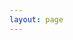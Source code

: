 ```yaml
---
layout: page
---
```


<VPTeamPage>
  <VPTeamPageTitle>
    <template #title>我们的团队</template>
    <template #lead>Go社区系列产品的研发和生态建设以自愿报名考核方式协作，这里会展示核心参与者的信息。。❤️❤️❤️</template>
  </VPTeamPageTitle>
  <VPTeamMembers :members="members"></VPTeamMembers>
</VPTeamPage>

<script setup>
import {
  VPTeamPage,
  VPTeamPageTitle,
  VPTeamMembers
} from 'vitepress/theme';

// 定义团队成员数组
const members = [
  {
    avatar: 'https://honglougo.cc/wp-content/uploads/2024/03/img_3803-1.jpg',
    name: '李衍(Yan-Li)',
    title: 'Go社区系列创始人，全球化发展小众社区创意者',
    links: [
      { icon: 'github', link: 'https://github.com/yyx990803' },
      { img: 'https://honglougo.cc/wp-content/uploads/2024/03/抖音.png', link: 'https://twitter.com/youyuxi' },
      { img: 'https://honglougo.cc/wp-content/uploads/2024/03/哔哩哔哩.png', link: 'https://twitter.com/youyuxi' },
      { img: 'https://honglougo.cc/wp-content/uploads/2024/03/yotube.png', link: 'https://twitter.com/youyuxi' },
      { icon: 'twitter', link: 'https://twitter.com/youyuxi' },
    ]
  },
  {
    avatar: 'https://www.github.com/avatar2.png',
    name: 'Alice Smith',
    title: 'Senior Developer',
    links: [
      { icon: 'github', link: 'https://github.com/alicesmith' },
      { icon: 'linkedin', link: 'https://linkedin.com/in/alicesmith' }
    ]
  },
  {
    avatar: 'https://www.github.com/avatar3.png',
    name: 'Bob Johnson',
    title: 'Designer',
    links: [
      { icon: 'twitter', link: 'https://twitter.com/bobjohnson' },
      { icon: 'dribbble', link: 'https://dribbble.com/bobjohnson' }
    ]
  },
  {
    avatar: 'https://www.github.com/avatar4.png',
    name: 'Charlie Brown',
    title: 'Project Manager',
    links: [
      { icon: 'github', link: 'https://github.com/charliebrown' },
      { icon: 'email', link: 'mailto:charlie@example.com' }
    ]
  },
  {
    avatar: 'https://www.github.com/avatar5.png',
    name: 'Diana Ross',
    title: 'Marketing Director',
    links: [
      { icon: 'twitter', link: 'https://twitter.com/diana_ross' },
      { icon: 'instagram', link: 'https://instagram.com/diana_ross' }
    ]
  },
  {
    avatar: 'https://www.github.com/avatar6.png',
    name: 'Elon Musk',
    title: 'Chief Engineer',
    links: [
      { icon: 'github', link: 'https://github.com/elonmusk' },
      { icon: 'twitter', link: 'https://twitter.com/elonmusk' }
    ]
  },
  {
    avatar: 'https://www.github.com/avatar7.png',
    name: 'Fiona Hill',
    title: 'Data Scientist',
    links: [
      { icon: 'github', link: 'https://github.com/fionahill' },
      { icon: 'linkedin', link: 'https://linkedin.com/in/fionahill' }
    ]
  },
  {
    avatar: 'https://www.github.com/avatar8.png',
    name: 'Gandalf Grey',
    title: 'Technical Writer',
    links: [
      { icon: 'bilibili', link: 'https://github.com/gandalfgrey' },
      { icon: 'tiktok', link: 'https://medium.com/@gandalfgrey' }
    ]
  },
  // ...可以根据需要继续添加更多成员
];
</script>